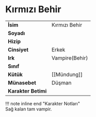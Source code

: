 # Kırmızı Behir   
|  |  |  
|---|---|  
| **İsim** | Kırmızı Behir |  
| **Soyadı** |  |  
| **Hizip** |  |  
| **Cinsiyet** | Erkek |  
| **Irk** | Vampire(Behir) |  
| **Sınıf** |  |  
| **Kütük** | [[Mündung]] |  
| **Münasebet** | Düşman |  
| **Karakter Betimi** |  |  
  
  
!!! note inline end "Karakter Notları"  
	Sağ kalan tam vampir.  
  
  
